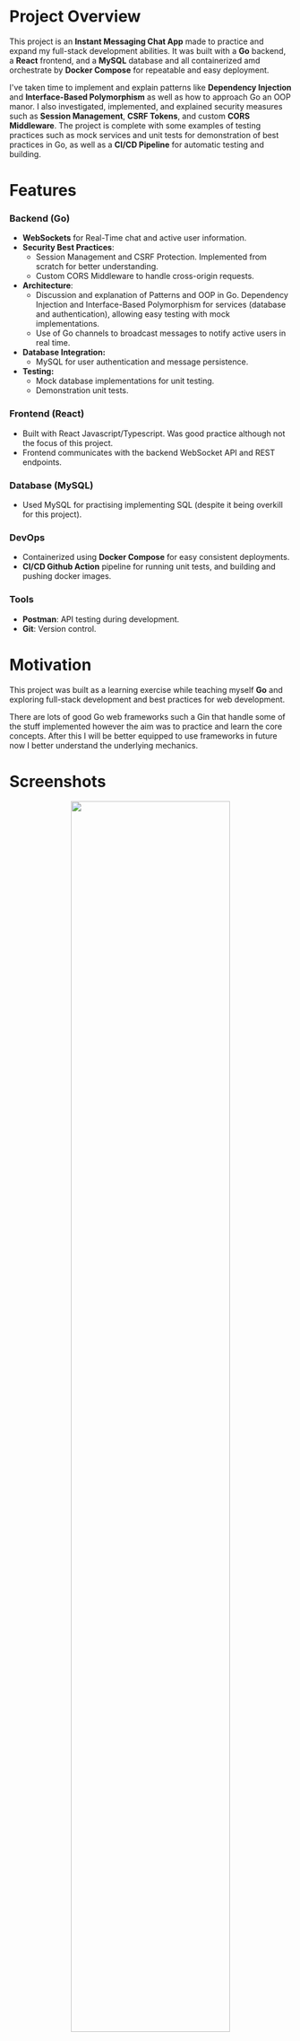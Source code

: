 # Project Overview

This project is an **Instant Messaging Chat App** made to practice and expand my full-stack development abilities. It was built with a **Go** backend, a **React** frontend, and a **MySQL** database and all containerized amd orchestrate by **Docker Compose** for repeatable and easy deployment.

I've taken time to implement and explain patterns like **Dependency Injection** and **Interface-Based Polymorphism** as well as how to approach Go an OOP manor. I also investigated, implemented, and explained security measures such as **Session Management**, **CSRF Tokens**, and custom **CORS Middleware**. The project is complete with some examples of testing practices such as mock services and unit tests for demonstration of best practices in Go, as well as a **CI/CD Pipeline** for automatic testing and building.

# Features

### Backend (Go)

- **WebSockets** for Real-Time chat and active user information.
- **Security Best Practices**:
  - Session Management and CSRF Protection. Implemented from scratch for better understanding.
  - Custom CORS Middleware to handle cross-origin requests.
- **Architecture**:
  - Discussion and explanation of Patterns and OOP in Go. Dependency Injection and Interface-Based Polymorphism for services (database and authentication), allowing easy testing with mock implementations.
  - Use of Go channels to broadcast messages to notify active users in real time.
- **Database Integration:**
  - MySQL for user authentication and message persistence.
- **Testing:**
  - Mock database implementations for unit testing.
  - Demonstration unit tests.

### Frontend (React)

- Built with React Javascript/Typescript. Was good practice although not the focus of this project.
- Frontend communicates with the backend WebSocket API and REST endpoints.

### Database (MySQL)

- Used MySQL for practising implementing SQL (despite it being overkill for this project).

### DevOps

- Containerized using **Docker Compose** for easy consistent deployments.
- **CI/CD Github Action** pipeline for running unit tests, and building and pushing docker images.

### Tools

- **Postman**: API testing during development.
- **Git**: Version control.

# Motivation

This project was built as a learning exercise while teaching myself **Go** and exploring full-stack development and best practices for web development.

There are lots of good Go web frameworks such a Gin that handle some of the stuff implemented however the aim was to practice and learn the core concepts. After this I will be better equipped to use frameworks in future now I better understand the underlying mechanics.

# Screenshots

<p align="center">
  <img src='docs/Screenshot-login.png'  style="width:75%;height:75%;">
    <p align="center"> Login Prompt. Option to close prompt to view history anonymously. </p> 
</p>
<p align="center">
  <img src='docs/Screenshot-main.png'  style="width:75%;height:75%;">
  <p align="center"> Chat Screen. Active Users panel displace live information on who's connected. Username and logout option top right. LinkedIn and Github buttons top left (mostly for aesthetics).</p> 
</p>
<p align="center">
  <img src='docs/Screenshot-logged-out.png' style="width:75%;height:75%;">
  <p align="center"> Logged Out View. When a user is logged out they cant connect to the websocket </p> 
</p>

# Project Structure (Less Important Bits Omitted)

```
chat-app/
├── backend/
│   ├── main.go          # Entry point for the Go server
│   ├── auth/            # Authentication logic
│   │   ├── auth.go      # Functions like Register, LoginUser and utilities for password hashing and token generation
│   │   └── auth_test.go # Unit tests for authentication functions
|   |
│   ├── broadcast/       # Handles broadcasting and notification of chat messages and active user updates
│   │   └── broadcast.go
│   ├── db/                 # Database logic and mock implementations
│   │   ├── db.go           # Functions for live MySQL database interactions (e.g., SaveMessage, GetChatHistory)
│   │   ├── db_mock.go      # Mock database implementation for testing
│   │   └── db_mock_test.go # Tests for mock database functions
|   |
│   ├── handlers/        # Request handlers for handling connections and chat history requests
│   │   └── handlers.go
│   ├── middleware/      # Custom CORS middleware to handle cross-origin requests
│   │   └── middleware.go
│   ├── models/          # Defines the data models used in the app
│   │   └── models.go
│   ├── routes/          # API route setup
│   │   └── routes.go
│   ├── services/        # Service initializations
│   │   └── services.go
│   └── utils/           # Utility functions like GetBroadcastChannel and RegisterClient
│       └── utils.go
├── frontend/
│   ├── src/
│   │   ├── App.tsx      # Main React entry point
│   │   └── Chat.tsx     # Chat component
│   │   └── TopBar.tsx   # Topbar component
│   │   ├── ....         # Other frontend bits
├── db/
│   ├── init.sql/        # Database initialisation config
├── docker-compose.yml   # Containerization configuration
└── .env                 # Example environment variables

```

# Explanation of Technical Concepts

## Object-Oriented Programming Principles and Design Patterns in Go

While Go is not a pure Object-Oriented Programming language, it does support features that allow an OOP-like design approach. Go doesn't have classes or class-based inheritance, it also doesn't allow method overloading. Despite this, we can achieve similar results using Go’s pragmatic approach to programming.

### Composition-Based Design:

Instead of classes, we can use **structs** to group data fields and even attach methods to structs achieving something similar to classes. That is, instead of a hierarchical inheritance, the focus is on smaller components that are pieced together and built up. This approach allows more flexibility and reusability.

```go
// User represents a user in the db.
type User struct {
	ID             int
	Username       string
	HashedPassword string
	SessionToken   string
	CSRFToken      string
}
```

## Interface-Based Polymorphism:

Without class inheritance, we can then achieve polymorphism by using **interfaces**. Similar to a structs, an interface instead groups function. This is a contract of how it will behave and any type that implements these methods “satisfies” the interface and can be used interchangeably.

```go
// DBInterface defines a contract that all databases must satisfy
type DBInterface interface {
	SaveMessage(msg models.Message) error
	GetChatHistory() ([]models.Message, error)
	DeleteAllMessages() error
	SaveUser(username, hashedPassword string) error
	GetUserByUsername(username string) (models.User, error)
	UpdateSessionAndCSRF(userID int, sessionToken, csrfToken string) error
	ClearSession(userID int) error
	GetUserBySessionToken(sessionToken string) (models.User, error)
}

// MySQLDB is a wrapper around the actual database connection
type MySQLDB struct {
	db *sql.DB
}

// SaveMessage saves a chat message to the database.
func (m *MySQLDB) SaveMessage(msg models.Message) error { // Method receiver used here. "m" is convention or "db"
	_, err := m.db.Exec(
		"INSERT INTO messages (sender, content, timestamp) VALUES (?, ?, ?)",
		msg.Sender, msg.Content, msg.Timestamp,
	)
	return err
}

```

The `MySQLDB` struct acts as a wrapper around the actual database connection. Because it satisfies the `DBInterface`, we can swap or mock functionality without having to change the mySQL implementation.

### Dependency Injection:

This project demonstrates Dependency Injection (DI) by using it for both the database and the auth service. DI is a design pattern used to achieve Inversion of Control (IoC). (IoC being a design principle where objection creation is separate from the object consuming code.) DI achieves this by receiving dependencies from an external source rather than creating them internally with the object’s code.

Dependency injection coupled with interface-based polymorphism can be really powerful and help improve code’s maintainability, testability, extendable, and flexibility by abstracting dependencies behind an interface and allowing them to be swapped in and out.

```go
// Service struct is a container for the services
type Services struct {
	DB   db.DBInterface
	Auth auth.AuthServiceInterface
}

// ChatHistoryHandler handles GET or DELETE requests for the chat history endpoint.
// Todo: Add paging and offsets
func ChatHistoryHandler(services *services.Services) http.HandlerFunc {
	return func(w http.ResponseWriter, r *http.Request) {
		switch r.Method {
		case http.MethodGet:
			messages, err := services.DB.GetChatHistory()
			if err != nil {
				http.Error(w, "Failed to retrieve chat history", http.StatusInternalServerError)
				return
			}
			w.Header().Set("Content-Type", "application/json")
			json.NewEncoder(w).Encode(messages)

		case http.MethodDelete:
			err := services.DB.DeleteAllMessages()
			if err != nil {
				http.Error(w, "Failed to delete messages", http.StatusInternalServerError)
				return
			}
			w.WriteHeader(http.StatusNoContent)

		default:
			http.Error(w, "Method not allowed", http.StatusMethodNotAllowed)
		}
	}
}
```

See how the `ChatHistoryHandler` takes a reference to the services container and then returns a function that will later use that reference to interact with the database service. The creating of the services was not handled by the `ChatHistoryHandler`.

**Testing:**

The use of Interfaces and DI for the DB and auth service allows them to be easily tested because any dependencies can be easily swapped out and mocked in unit tests. In our project a mock database has be implemented satisfying the `DBInterface` and is swapped in instead of the mySQL implementation in the auth tests.

```go
func setupAuthService() (*auth.AuthService, *db.MockDB) {
	mockDB := db.NewMockDB()
	return auth.NewAuthService(mockDB), mockDB
}
```

This function in the auth tests create a new auth service injected with a mock database for testing purposes.

**Flexibility and Scaleability:**

This is not just possible for tests, but can also allow us to decouple business code from specific database implementations. This gives us flexibility to swap service implementations at a later date. For example, swapping to a different database. This allows scalability by allow services to grow and change without affecting business logic. The approach encourages clean architecture and separation of concerns also.

### **Concurrency in Go**:

This program uses concurrency by making use of Go’s Goroutines, channels, and mutex to handle tasks that can run independently and in parallel. Goroutines are lightweight threads managed by Go's runtime, allowing us to execute multiple tasks at the same time. Channels provide a way for Goroutines to communicate safely, ensuring data consistency and avoiding race conditions. Mutexes (mutual exclusions) ensure safe access to shared resources

For example, the `broadcast.StartBroadcastListener()` Goroutine listens on a shared channel to receive messages and broadcasts them to all connected clients A mutex ensures that the shared `clients` map is accessed safely:

```go
// Example Channel for broadcasting messages
var broadcast = make(chan models.Message)

// Example code from broadcast.go
// Goroutine to listen and handle messages
func StartBroadcastListener() {
	broadcast := utils.GetBroadcastChannel()
	clients, mutex := utils.GetClients()

	for msg := range broadcast {
		messageBytes, _ := json.Marshal(msg)
		mutex.Lock() // Lock the mutex to prevent concurrent writes to the clients map

		for client := range clients {
			select {
			case client.Send <- messageBytes: // Send message to each client
			default:
				utils.DeregisterClient(client) // Remove client if unresponsive
			}
		}
		mutex.Unlock() // Unlock the mutex after processing
	}
}

// Example sending a message to the channel
func BroadcastMessage(msg models.Message) {
    broadcast <- msg // Send the message to the broadcast channel
}

// Example starting the go routine
go broadcast.StartBroadcastListener()
```

Here, `StartBroadcastListener` runs as a Goroutine and continuously listens for messages on the `broadcast` channel. When a message is received, it is sent to all connected WebSocket clients via their respective `Send` channels. This allows the program to handle multiple clients and messages simultaneously without blocking other tasks.

### Websockets:

I first started this project to get more hands on experience with websockets. Initially just for the instant messaging communication. I later expanded this to also communicate active user updates as well.

At the moment Gorilla/websockets is defacto standard library for websockets in Go.

### **Session Authentication and CRFT Tokens**:

As part of this I really enjoyed learning more about session and CSRF tokens, and implement them myself from scratch. While JWT and OAuth are more modern standards, session tokens are still widely used. Understanding how this introduces security vulnerabilities and how CSRF tokens stops these vulnerabilities was particularly interesting to learn.

**Explanation:**

The core idea is that a session token is a way of identifying a user for a given period. This token is given to the user as a cookie when they log in and can be used to identify themselves when they make a request (such as connecting to the chat web socket or accessing their profile).

However, this can introduce a vulnerability called CSRF (cross site request forgery). Because cookies are automatically sent with requests, a malicious website could redirect an unexpecting user to make a request without the user's knowing.

CSRF tokens protect against this by verifying the origin of the request. By sending a user a CSRF token when they login, also as a cookie, Cross-origin resource sharing policy only allowed authorised pages to access the CSRF token and attach it as a customer header.

For example: You get tricked into clicking a doggy link. The malicious website then sends a request on your behalf to bank.com to transfer funds. Because you had already logged into bank.com earlier, you still have a session cookie which will automatically be sent by your browser with the fraudulent request. However, the malicious websites can't access the content of another site's cookie with the correct same/cross origin policy. Only the original site can access that cookie data and manually attach it to the request headers, identifying the request as comming from an authorised origin.  

CSRF tokens are not needed everywhere though. If you load the website and have previously logged in and already have a session token, you can be automatically connected to the websocket. However, the browser needs to know the username to connect. So the session-check endpoint allows the browser to check the session token validity and get the username. This endpoint however wont bother checking the CSRF token since its a GET endpoint and not performing any actions on behalf of the user. Generally CSRF tokens are only needed for state-changing operations.

**Downsides:**

- highly distributed systems can put a strain on reading session tokens from databases if a database read is needed to check tokens for every action.
- Improper token handling (e.g. storing session tokens wrong) can cause vulnerabilities.

### Middleware Pattern and CORS:

Because my backend was on a different port to my frontend, I had to add Cross-Origin Resource Sharing headers to my requests. To do this I implemented a Middleware pattern to sit between request and application logic to set up headers needed.

### Unit Tests:

Unit tests have been written for the auth service and the mock database, however I chose not to aim for full code coverage because the focus was on learning and demonstrating abilities.

In Go, it is est practice is to name test files `_test.go` and put them in the same directory as the code they are testing. This is to make it easy to find the tests and supposedly encourages writing tests alongside the code. It is suggested to use separate directories for integration tests.

Within test files is is best practice to name test functions `TestXxx` where `Xxx` describes the test.

Also in Go, you can use `t.Run` to group related test cases in subtests.

### DevOps:

For simple, and repeatable deployment I have dockerised this project using a compose file to orchestrate the frontend, backend, and db containers.

- **Multistage Builds**: Both the front end and backend use a multistage build process to optimise docker image sizes. For example the Go image used is an Alpine image, a light weight version that includes only the necessary executable.
- **Shared Network**: The services communicate via a Docker bridge network. Defined as `app-network` this is important for us because it makes communication between containers secure and isolated.
- **Persistent Volume**: A volume is used to allow data persistence. Defined here by `db-data`. Also the mySQL uses a script to define the schema on first run.
- **Service Dependencies**: The backend service is set to depend on the database (depends_on) to keep proper startup order.
- **Environment Variables**: A `.env` file is used for a central management of environment variables. Usually this would not get commited but for demonstration it has been kept.

I have also made use of a **Github Actions Ci/CD Pipeline** to run the unit tests and only if that job succeeds, build and push the docker images to my docker hub. In future I would like to also make this pipeline deploy my containers to a home server.

# Further Expansion

- **Chat Paging and Offseting**: By adding paging and offsetting to the history endpoint we cand reduce the amount of data returned in the request.
- **Rate Limiting**: This would protect the website from brute force and denial of service attacks.
- **Repository Pattern**: I was investigating other patterns such as using a repository pattern. By implementing this I could increase the testability of my database code and allow easy integration with other databases. However given the size of the program, and a general "less is more" mindset of Go, I chose not to go this far.
- **General Refactor:** - Some files have become a bit bloated and could do with a refactor if further functionality were going to be added.

## How to Run

### Prerequisites

- **Docker** installed.

### Steps

1. Clone the repository:

   ```bash
   git clone https://github.com/Peter-SB/Go-Chat-App
   cd chat-app
   ```

2. Start the application using Docker Compose:

   ```bash
   Copy code
   docker-compose up --build
   ```

3. Access the app:
   - Frontend: http://localhost:3000
   - Backend API: http://localhost:8080

## Contact

Please reach out if you have questions, always happy to talk!

- **LinkedIn**: [LinkedIn](https://www.linkedin.com/in/peter-semrau-boughton/)

